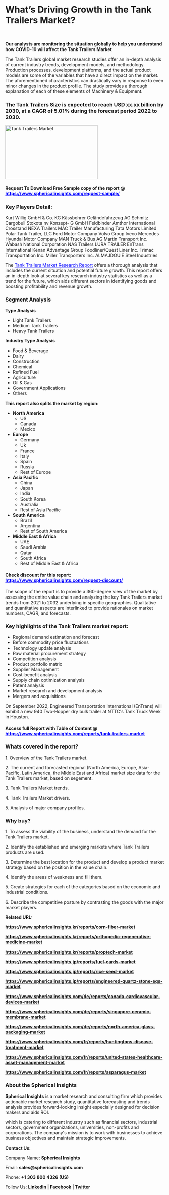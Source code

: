 <p>&nbsp;</p>
<h1><strong>What&rsquo;s Driving Growth in the Tank Trailers Market?</strong></h1>
<p>&nbsp;</p>
<p><strong>Our analysts are monitoring the situation globally to help you understand how COVID-19 will affect the Tank Trailers Market</strong></p>
<p>The Tank Trailers global market research studies offer an in-depth analysis of current industry trends, development models, and methodology. Production processes, development platforms, and the actual product models are some of the variables that have a direct impact on the market. The aforementioned characteristics can drastically vary in response to even minor changes in the product profile. The study provides a thorough explanation of each of these elements of Machinery &amp; Equipment.</p>
<h3>The Tank Trailers Size is expected to reach USD xx.xx billion by 2030, at a CAGR of 5.01% during the forecast period 2022 to 2030.</h3>
<p><img src="https://www.sphericalinsights.com/images/rd/tank-trailers-market.png" alt="Tank Trailers Market" width="293" height="171" /></p>
<h4>Request To Download Free Sample copy of the report  @<span style="color: #0000ff;"><a style="color: #0000ff;" href=" https://www.sphericalinsights.com/request-sample/" target="_blank"> https://www.sphericalinsights.com/request-sample/</a></span></h4>
<h3><strong>Key Players Detail:</strong></h3>
<p>Kurt Willig GmbH &amp; Co. KG K&auml;ssbohrer Gel&auml;ndefahrzeug AG Schmitz Cargobull Stokota nv Konzept- G GmbH Feldbinder Amthor International Crosstand NEXA Trailers MAC Trailer Manufacturing Tata Motors Limited Polar Tank Trailer, LLC Ford Motor Company Volvo Group Iveco Mercedes Hyundai Motor Company MAN Truck &amp; Bus AG Martin Transport Inc. Wabash National Corporation NAS Trailers LURA TRAILER EnTrans International Kenan Advantage Group Foodliner/Quest Liner Inc. Trimac Transportation Inc. Miller Transporters Inc. ALMAJDOUIE Steel Industries</p>
<p>The <span style="color: #0000ff;"><a style="color: #0000ff;" href="https://www.sphericalinsights.com/reports/tank-trailers-market" target="_blank">Tank Trailers Market Research Report</a></span> offers a thorough analysis that includes the current situation and potential future growth. This report offers an in-depth look at several key research industry statistics as well as a trend for the future, which aids different sectors in identifying goods and boosting profitability and revenue growth.</p>
<h3><strong>Segment Analysis </strong></h3>
<p><strong>Type Analysis</strong></p>
<ul>
<li>Light Tank Trailers</li>
<li>Medium Tank Trailers</li>
<li>Heavy Tank Trailers</li>
</ul>
<p><strong>Industry Type Analysis</strong></p>
<ul>
<li>Food &amp; Beverage</li>
<li>Dairy</li>
<li>Construction</li>
<li>Chemical</li>
<li>Refined Fuel</li>
<li>Agriculture</li>
<li>Oil &amp; Gas</li>
<li>Government Applications</li>
<li>Others</li>
</ul>
<p><strong>This report also splits the market by region:</strong></p>
<ul>
<li><strong>North America</strong>
<ul>
<li>US</li>
<li>Canada</li>
<li>Mexico</li>
</ul>
</li>
<li><strong>Europe</strong>
<ul>
<li>Germany</li>
<li>Uk</li>
<li>France</li>
<li>Italy</li>
<li>Spain</li>
<li>Russia</li>
<li>Rest of Europe</li>
</ul>
</li>
<li><strong>Asia Pacific</strong>
<ul>
<li>China</li>
<li>Japan</li>
<li>India</li>
<li>South Korea</li>
<li>Australia</li>
<li>Rest of Asia Pacific</li>
</ul>
</li>
<li><strong>South America</strong>
<ul>
<li>Brazil</li>
<li>Argentina</li>
<li>Rest of South America</li>
</ul>
</li>
<li><strong>Middle East &amp; Africa</strong>
<ul>
<li>UAE</li>
<li>Saudi Arabia</li>
<li>Qatar</li>
<li>South Africa</li>
<li>Rest of Middle East &amp; Africa</li>
</ul>
</li>
</ul>
<h4>Check discount for this report: <span style="color: #0000ff;"><a style="color: #0000ff;" href="https://www.sphericalinsights.com/request-discount/" target="_blank">https://www.sphericalinsights.com/request-discount/</a></span></h4>
<p>The scope of the report is to provide a 360-degree view of the market by assessing the entire value chain and analyzing the key Tank Trailers market trends from 2021 to 2032 underlying in specific geographies. Qualitative and quantitative aspects are interlinked to provide rationales on market numbers, CAGR, and forecasts.</p>
<h3><strong>Key highlights of the Tank Trailers market report:</strong></h3>
<ul>
<li>Regional demand estimation and forecast</li>
<li>Before commodity price fluctuations</li>
<li>Technology update analysis</li>
<li>Raw material procurement strategy</li>
<li>Competition analysis</li>
<li>Product portfolio matrix</li>
<li>Supplier Management</li>
<li>Cost-benefit analysis</li>
<li>Supply chain optimization analysis</li>
<li>Patent analysis</li>
<li>Market research and development analysis</li>
<li>Mergers and acquisitions</li>
</ul>
<p>On September 2022, Engineered Transportation International (EnTrans) will exhibit a new 940 Two-Hopper dry bulk trailer at NTTC's Tank Truck Week in Houston.</p>
<h4>Access full Report with Table of Content @ <span style="color: #0000ff;"><a style="color: #0000ff;" href="https://www.sphericalinsights.com/reports/tank-trailers-market" target="_blank">https://www.sphericalinsights.com/reports/tank-trailers-market</a></span></h4>
<h3><strong>Whats covered in the report?</strong></h3>
<p>1. Overview of the Tank Trailers market.</p>
<p>2. The current and forecasted regional (North America, Europe, Asia-Pacific, Latin America, the Middle East and Africa) market size data for the Tank Trailers market, based on segement.</p>
<p>3. Tank Trailers Market trends.</p>
<p>4. Tank Trailers Market drivers.</p>
<p>5. Analysis of major company profiles.</p>
<h3><strong>Why buy?</strong></h3>
<p>1. To assess the viability of the business, understand the demand for the Tank Trailers market.</p>
<p>2. Identify the established and emerging markets where Tank Trailers products are used.</p>
<p>3. Determine the best location for the product and develop a product market strategy based on the position in the value chain.</p>
<p>4. Identify the areas of weakness and fill them.</p>
<p>5. Create strategies for each of the categories based on the economic and industrial conditions.</p>
<p>6. Describe the competitive posture by contrasting the goods with the major market players.</p>
<p><strong>Related URL:</strong></p>
<p><strong><a href="https://www.sphericalinsights.kr/reports/corn-fiber-markethttps://www.sphericalinsights.kr/reports/orthopedic-regenerative-medicine-markethttps://www.sphericalinsights.kr/reports/proptech-market">https://www.sphericalinsights.kr/reports/corn-fiber-market</a></strong></p>
<p><strong><a href="https://www.sphericalinsights.kr/reports/corn-fiber-markethttps://www.sphericalinsights.kr/reports/orthopedic-regenerative-medicine-markethttps://www.sphericalinsights.kr/reports/proptech-market">https://www.sphericalinsights.kr/reports/orthopedic-regenerative-medicine-market</a></strong></p>
<p><strong><a href="https://www.sphericalinsights.kr/reports/corn-fiber-markethttps://www.sphericalinsights.kr/reports/orthopedic-regenerative-medicine-markethttps://www.sphericalinsights.kr/reports/proptech-market">https://www.sphericalinsights.kr/reports/proptech-market</a></strong></p>
<p><strong><a href="https://www.sphericalinsights.jp/reports/fuel-cards-markethttps://www.sphericalinsights.jp/reports/rice-seed-markethttps://www.sphericalinsights.jp/reports/engineered-quartz-stone-eqs-market">https://www.sphericalinsights.jp/reports/fuel-cards-market</a></strong></p>
<p><strong><a href="https://www.sphericalinsights.jp/reports/fuel-cards-markethttps://www.sphericalinsights.jp/reports/rice-seed-markethttps://www.sphericalinsights.jp/reports/engineered-quartz-stone-eqs-market">https://www.sphericalinsights.jp/reports/rice-seed-market</a></strong></p>
<p><strong><a href="https://www.sphericalinsights.jp/reports/fuel-cards-markethttps://www.sphericalinsights.jp/reports/rice-seed-markethttps://www.sphericalinsights.jp/reports/engineered-quartz-stone-eqs-market">https://www.sphericalinsights.jp/reports/engineered-quartz-stone-eqs-market</a></strong></p>
<p><strong><a href="https://www.sphericalinsights.com/de/reports/canada-cardiovascular-devices-markethttps://www.sphericalinsights.com/de/reports/singapore-ceramic-membrane-markethttps://www.sphericalinsights.com/de/reports/north-america-glass-packaging-market">https://www.sphericalinsights.com/de/reports/canada-cardiovascular-devices-market</a></strong></p>
<p><strong><a href="https://www.sphericalinsights.com/de/reports/canada-cardiovascular-devices-markethttps://www.sphericalinsights.com/de/reports/singapore-ceramic-membrane-markethttps://www.sphericalinsights.com/de/reports/north-america-glass-packaging-market">https://www.sphericalinsights.com/de/reports/singapore-ceramic-membrane-market</a></strong></p>
<p><strong><a href="https://www.sphericalinsights.com/de/reports/canada-cardiovascular-devices-markethttps://www.sphericalinsights.com/de/reports/singapore-ceramic-membrane-markethttps://www.sphericalinsights.com/de/reports/north-america-glass-packaging-market">https://www.sphericalinsights.com/de/reports/north-america-glass-packaging-market</a></strong></p>
<p><strong><a href="https://www.sphericalinsights.com/fr/reports/huntingtons-disease-treatment-markethttps://www.sphericalinsights.com/fr/reports/united-states-healthcare-asset-management-markethttps://www.sphericalinsights.com/fr/reports/asparagus-market">https://www.sphericalinsights.com/fr/reports/huntingtons-disease-treatment-market</a></strong></p>
<p><strong><a href="https://www.sphericalinsights.com/fr/reports/huntingtons-disease-treatment-markethttps://www.sphericalinsights.com/fr/reports/united-states-healthcare-asset-management-markethttps://www.sphericalinsights.com/fr/reports/asparagus-market">https://www.sphericalinsights.com/fr/reports/united-states-healthcare-asset-management-market</a></strong></p>
<p><strong><a href="https://www.sphericalinsights.com/fr/reports/huntingtons-disease-treatment-markethttps://www.sphericalinsights.com/fr/reports/united-states-healthcare-asset-management-markethttps://www.sphericalinsights.com/fr/reports/asparagus-market">https://www.sphericalinsights.com/fr/reports/asparagus-market</a></strong></p>
<h3><strong>About the Spherical Insights</strong></h3>
<p><strong>Spherical Insights</strong> is a market research and consulting firm which provides actionable market research study, quantitative forecasting and trends analysis provides forward-looking insight especially designed for decision makers and aids ROI.</p>
<p>which is catering to different industry such as financial sectors, industrial sectors, government organizations, universities, non-profits and corporations. The company's mission is to work with businesses to achieve business objectives and maintain strategic improvements.</p>
<p><strong>Contact Us:</strong></p>
<p>Company Name: <strong>Spherical Insights</strong></p>
<p>Email: <strong>sales@sphericalinsights.com</strong></p>
<p>Phone: <strong>+1 303 800 4326 (US)</strong></p>
<p>Follow Us: <strong><a href="https://www.linkedin.com/company/spherical-insight/"><u>LinkedIn</u></a> | <a href="https://www.facebook.com/sphericalinsights35"><u>Facebook</u></a> | <a href="https://twitter.com/SInsights_US"><u>Twitter</u></a></strong></p>
<p>&nbsp;</p>
